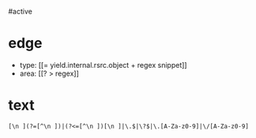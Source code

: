 #active 

# edge
- type: [[= yield.internal.rsrc.object + regex snippet]]
- area: [[? > regex]]

# text
```regex
[\n ](?=[^\n ])|(?<=[^\n ])[\n ]|\.$|\?$|\.[A-Za-z0-9]|\/[A-Za-z0-9]
```